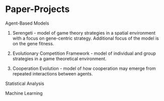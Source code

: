 # Paper-Projects

Agent-Based Models

1. Serengeti - model of game theory strategies in a spatial environment with a focus on gene-centric strategy. Additional focus of the model is on the gene fitness.

2. Evolutionary Competition Framework - model of individual and group strategies in a game theoretical environment.

3. Cooperation Evolution - model of how cooperation may emerge from repeated interactions between agents.

Statistical Analysis


Machine Learning
